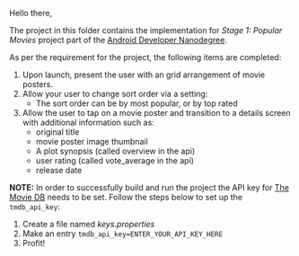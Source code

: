 Hello there,

The project in this folder contains the implementation for *Stage 1: Popular Movies* project part of the [Android Developer Nanodegree](https://www.udacity.com/course/android-developer-nanodegree-by-google--nd801).

As per the requirement for the project, the following items are completed:

1. Upon launch, present the user with an grid arrangement of movie posters.
2. Allow your user to change sort order via a setting:
    * The sort order can be by most popular, or by top rated
3. Allow the user to tap on a movie poster and transition to a details screen with additional information such as:
    * original title
    * movie poster image thumbnail
	* A plot synopsis (called overview in the api)
	* user rating (called vote_average in the api)
	* release date

**NOTE:**
In order to successfully build and run the project the API key for [The Movie DB](https://www.themoviedb.org) needs to be set. Follow the steps below to set up the `tmdb_api_key`:
1. Create a file named *keys.properties*
2. Make an entry `tmdb_api_key=ENTER_YOUR_API_KEY_HERE`
3. Profit!